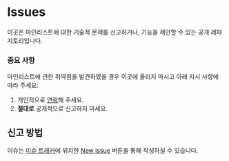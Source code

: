 # Issues
이곳은 마인리스트에 대한 기술적 문제를 신고하거나, 기능을 제안할 수 있는 공개 레파지토리입니다.

### 중요 사항
마인리스트에 관한 취약점을 발견하였을 경우 이곳에 올리지 마시고 아래 지시 사항에 따라 주세요:

1. 개인적으로 [연락](mailto:ryush00@gmail.com)해 주세요.
2. **절대로** 공개적으로 신고하지 마세요.

## 신고 방법

이슈는 [이슈 트래커](https://github.com/MineList/Issues/issues)에 위치한 [New issue](https://github.com/MineList/Issues/issues/new) 버튼을 통해 작성하실 수 있습니다.
